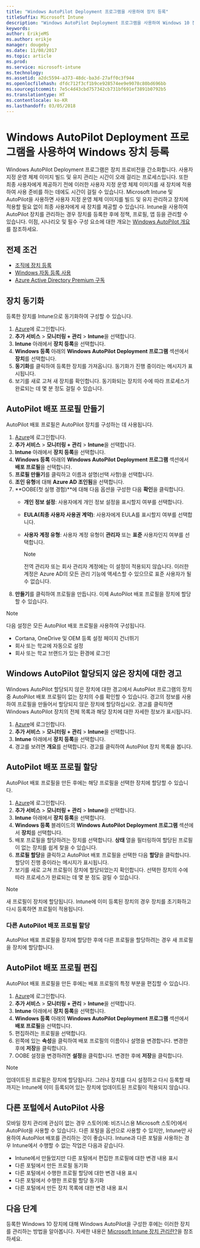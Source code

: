 ```yaml
---
title: "Windows AutoPilot Deployment 프로그램을 사용하여 장치 등록"
titleSuffix: Microsoft Intune
description: "Windows AutoPilot Deployment 프로그램을 사용하여 Windows 10 장치를 등록하는 방법을 알아봅니다."
keywords: 
author: ErikjeMS
ms.author: erikje
manager: dougeby
ms.date: 11/08/2017
ms.topic: article
ms.prod: 
ms.service: microsoft-intune
ms.technology: 
ms.assetid: a2dc5594-a373-48dc-ba3d-27aff0c3f944
ms.openlocfilehash: dfdc712f3cf1b9ce928574ee9e9078c80bd696bb
ms.sourcegitcommit: 7e5c4d43cbd757342cb731bf691ef3891b0792b5
ms.translationtype: HT
ms.contentlocale: ko-KR
ms.lasthandoff: 03/05/2018
---
```

# <a name="enroll-windows-devices-by-using-the-windows-autopilot-deployment-program"></a>Windows AutoPilot Deployment 프로그램을 사용하여 Windows 장치 등록
Windows AutoPilot Deployment 프로그램은 장치 프로비전을 간소화합니다. 사용자 지정 운영 체제 이미지 빌드 및 유지 관리는 시간이 오래 걸리는 프로세스입니다. 또한 최종 사용자에게 제공하기 전에 이러한 사용자 지정 운영 체제 이미지를 새 장치에 적용하여 사용 준비를 하는 데에도 시간이 걸릴 수 있습니다. Microsoft Intune 및 AutoPilot을 사용하면 사용자 지정 운영 체제 이미지를 빌드 및 유지 관리하고 장치에 적용할 필요 없이 최종 사용자에게 새 장치를 제공할 수 있습니다. Intune을 사용하여 AutoPilot 장치를 관리하는 경우 장치를 등록한 후에 정책, 프로필, 앱 등을 관리할 수 있습니다. 이점, 시나리오 및 필수 구성 요소에 대한 개요는 [Windows AutoPilot 개요](https://docs.microsoft.com/windows/deployment/windows-autopilot/windows-10-autopilot)를 참조하세요.

## <a name="prerequisites"></a>전제 조건
- [조직에 장치 등록](https://docs.microsoft.com/windows/deployment/windows-autopilot/windows-10-autopilot#device-registration-and-oobe-customization)
- [Windows 자동 등록 사용](https://docs.microsoft.com/intune-classic/deploy-use/set-up-windows-device-management-with-microsoft-intune#enable-windows-10-automatic-enrollment)
- [Azure Active Directory Premium 구독](https://docs.microsoft.com/azure/active-directory/active-directory-get-started-premium) <!--&#40;[trial subscription](http://go.microsoft.com/fwlink/?LinkID=816845)&#41;-->

## <a name="synchronize-devices"></a>장치 동기화
등록한 장치를 Intune으로 동기화하여 구성할 수 있습니다.

1. [Azure](https://portal.azure.com/)에 로그인합니다.
2. **추가 서비스** > **모니터링 + 관리** > **Intune**을 선택합니다.
3. **Intune** 아래에서 **장치 등록**을 선택합니다.
4. **Windows 등록** 아래의 **Windows AutoPilot Deployment 프로그램** 섹션에서 **장치**를 선택합니다.
5. **동기화**를 클릭하여 등록한 장치를 가져옵니다. 동기화가 진행 중이라는 메시지가 표시됩니다.
6. 보기를 새로 고쳐 새 장치를 확인합니다. 동기화되는 장치의 수에 따라 프로세스가 완료되는 데 몇 분 정도 걸릴 수 있습니다.  

## <a name="create-an-autopilot-deployment-profile"></a>AutoPilot 배포 프로필 만들기
AutoPilot 배포 프로필은 AutoPilot 장치를 구성하는 데 사용됩니다.
1. [Azure](https://portal.azure.com/)에 로그인합니다. 
2. **추가 서비스** > **모니터링 + 관리** > **Intune**을 선택합니다.
3. **Intune** 아래에서 **장치 등록**을 선택합니다.
4. **Windows 등록** 아래의 **Windows AutoPilot Deployment 프로그램** 섹션에서 **배포 프로필**을 선택합니다.
5. **프로필 만들기**를 클릭하고 이름과 설명(선택 사항)을 선택합니다. 
6. **조인 유형**에 대해 **Azure AD 조인됨**을 선택합니다.
7. **OOBE(첫 실행 경험)**에 대해 다음 옵션을 구성한 다음 **확인**을 클릭합니다. 
   - **개인 정보 설정**: 사용자에게 개인 정보 설정을 표시할지 여부를 선택합니다. 
   - **EULA(최종 사용자 사용권 계약)**: 사용자에게 EULA를 표시할지 여부를 선택합니다.
   - **사용자 계정 유형**: 사용자 계정 유형이 **관리자** 또는 **표준** 사용자인지 여부를 선택합니다.

     > [!Note]    
     > 전역 관리자 또는 회사 관리자 계정에는 이 설정이 적용되지 않습니다. 이러한 계정은 Azure AD의 모든 관리 기능에 액세스할 수 있으므로 표준 사용자가 될 수 없습니다.
8. **만들기**를 클릭하여 프로필을 만듭니다. 이제 AutoPilot 배포 프로필을 장치에 할당할 수 있습니다.
     
> [!Note]    
> 다음 설정은 모든 AutoPilot 배포 프로필을 사용하여 구성됩니다.
> - Cortana, OneDrive 및 OEM 등록 설정 페이지 건너뛰기
> - 회사 또는 학교에 자동으로 설정
> - 회사 또는 학교 브랜드가 있는 환경에 로그인    

## <a name="alerts-for-windows-autopilot-unassigned-devices-----163236---"></a>Windows AutoPilot 할당되지 않은 장치에 대한 경고 <!-- 163236 -->
Windows AutoPilot 할당되지 않은 장치에 대한 경고에서 AutoPilot 프로그램의 장치 중 AutoPilot 배포 프로필이 없는 장치의 수를 확인할 수 있습니다. 경고의 정보를 사용하여 프로필을 만들어서 할당되지 않은 장치에 할당하십시오. 경고를 클릭하면 Windows AutoPilot 장치의 전체 목록과 해당 장치에 대한 자세한 정보가 표시됩니다. 
1. [Azure](https://portal.azure.com/)에 로그인합니다. 
2. **추가 서비스** > **모니터링 + 관리** > **Intune**을 선택합니다.
3. **Intune** 아래에서 **장치 등록**을 선택합니다.
4. 경고를 보려면 **개요**를 선택합니다. 경고를 클릭하여 AutoPilot 장치 목록을 봅니다.  

## <a name="assign-an-autopilot-deployment-profile"></a>AutoPilot 배포 프로필 할당
AutoPilot 배포 프로필을 만든 후에는 해당 프로필을 선택한 장치에 할당할 수 있습니다.

1. [Azure](https://portal.azure.com/)에 로그인합니다. 
2. **추가 서비스** > **모니터링 + 관리** > **Intune**을 선택합니다.
3. **Intune** 아래에서 **장치 등록**을 선택합니다.
4. **Windows 등록** 블레이드의 **Windows AutoPilot Deployment 프로그램** 섹션에서 **장치**를 선택합니다.
5. 배포 프로필을 할당하려는 장치를 선택합니다. **상태** 열을 필터링하여 할당된 프로필이 없는 장치를 쉽게 찾을 수 있습니다. 
6. **프로필 할당**을 클릭하고 AutoPilot 배포 프로필을 선택한 다음 **할당**을 클릭합니다. 할당이 진행 중이라는 메시지가 표시됩니다.
7. 보기를 새로 고쳐 프로필이 장치에 할당되었는지 확인합니다. 선택한 장치의 수에 따라 프로세스가 완료되는 데 몇 분 정도 걸릴 수 있습니다. 

> [!Note]
> 새 프로필이 장치에 할당됩니다. Intune에 이미 등록된 장치의 경우 장치를 초기화하고 다시 등록하면 프로필이 적용됩니다.

### <a name="assign-a-different-autopilot-deployment-profile"></a>다른 AutoPilot 배포 프로필 할당
AutoPilot 배포 프로필을 장치에 할당한 후에 다른 프로필을 할당하려는 경우 새 프로필을 장치에 할당합니다.  

## <a name="edit-an-autopilot-deployment-profile"></a>AutoPilot 배포 프로필 편집 
AutoPilot 배포 프로필을 만든 후에는 배포 프로필의 특정 부분을 편집할 수 있습니다.   
1. [Azure](https://portal.azure.com/)에 로그인합니다. 
2. **추가 서비스** > **모니터링 + 관리** > **Intune**을 선택합니다.
3. **Intune** 아래에서 **장치 등록**을 선택합니다.
4. **Windows 등록** 아래의 **Windows AutoPilot Deployment 프로그램** 섹션에서 **배포 프로필**을 선택합니다. 
5. 편집하려는 프로필을 선택합니다. 
6. 왼쪽에 있는 **속성**을 클릭하여 배포 프로필의 이름이나 설명을 변경합니다. 변경한 후에 **저장**을 클릭합니다. 
7. OOBE 설정을 변경하려면 **설정**을 클릭합니다. 변경한 후에 **저장**을 클릭합니다. 

> [!NOTE]
> 업데이트된 프로필은 장치에 할당됩니다. 그러나 장치를 다시 설정하고 다시 등록할 때까지는 Intune에 이미 등록되어 있는 장치에 업데이트된 프로필이 적용되지 않습니다. 

## <a name="using-autopilot-in-other-portals"></a>다른 포털에서 AutoPilot 사용
모바일 장치 관리에 관심이 없는 경우 스토어(예: 비즈니스용 Microsoft 스토어)에서 AutoPilot을 사용할 수 있습니다. 다른 포털을 옵션으로 사용할 수 있지만, Intune만 사용하여 AutoPilot 배포를 관리하는 것이 좋습니다. Intune과 다른 포털을 사용하는 경우 Intune에서 수행할 수 없는 작업은 다음과 같습니다.
- Intune에서 만들었지만 다른 포털에서 편집한 프로필에 대한 변경 내용 표시
- 다른 포털에서 만든 프로필 동기화
- 다른 포털에서 수행한 프로필 할당에 대한 변경 내용 표시
- 다른 포털에서 수행한 프로필 할당 동기화
- 다른 포털에서 만든 장치 목록에 대한 변경 내용 표시

## <a name="next-steps"></a>다음 단계
등록한 Windows 10 장치에 대해 Windows AutoPilot을 구성한 후에는 이러한 장치를 관리하는 방법을 알아봅니다. 자세한 내용은 [Microsoft Intune 장치 관리란?](https://docs.microsoft.com/intune/device-management)을 참조하세요.